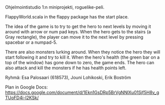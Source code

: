 Ohjelmointistudio 1:n miniprojekti, roguelike-peli.

FlappyWorld.scala in the flappy package has the start place.

The idea of the game is to try to get the hero to next levels by moving it 
around with arrow or num pad keys. When the hero gets to the stairs (a Gray 
rectangle), the player can move it to the next level by pressing spacebar 
or a numpad-5.

There are also monsters lurking around. When they notice the hero they will
start following it and try to kill it. When the hero's health (the green bar
on a top of the window) has gone down to zero, the game ends. The hero can 
also attack and kill the monsters if he has health points left.


Ryhmä: Esa Palosaari (618573), Jouni Lohikoski, Erik Boström


Plan in Google Docs: 
https://docs.google.com/document/d/1Ekn1GsDRp5BrVgNNlXu01Sjf5H8v_gTUoFD4i-l2KSk/
